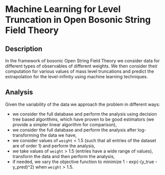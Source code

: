 # Machine Learning for Level Truncation in Open Bosonic String Field Theory

## Description

In the framework of bosonic Open String Field Theory we consider data for different types of observables of different weights. We then consider their computation for various values of mass level truncations and predict the extrapolation for the level-infinity using machine learning techniques.

## Analysis

Given the variability of the data we approach the problem in different ways:

- we consider the full database and perform the analysis using decision tree based algorithms, which have proven to be good estimators (we provide a simpler linear algorithm for comparison),
- we consider the full database and perform the analysis after log-transforming the data we have,
- we consider values of `weight` < 1.5 (such that all entries of the dataset are of order 1) and perform the analysis,
- we take values of `weight` > 1.5 (entries have a wide range of values), transform the data and then perform the analysis,
- if needed, we vary the objective function to minimize 1 - exp(-(y_true - y_pred)^2) when `weight` > 1.5.
